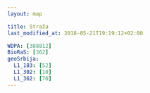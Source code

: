 ```yaml
---
layout: map

title: Straža
last_modified_at: 2018-05-21T19:19:12+02:00

WDPA: [388812]
BioRaS: [362]
geoSrbija:
  L1_183: [52]
  L1_302: [10]
  L1_362: [70]
---
```

